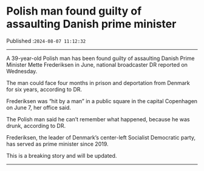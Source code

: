 # Polish man found guilty of assaulting Danish prime minister

Published :`2024-08-07 11:12:32`

---

A 39-year-old Polish man has been found guilty of assaulting Danish Prime Minister Mette Frederiksen in June, national broadcaster DR reported on Wednesday.

The man could face four months in prison and deportation from Denmark for six years, according to DR.

Frederiksen was “hit by a man” in a public square in the capital Copenhagen on June 7, her office said.

The Polish man said he can’t remember what happened, because he was drunk, according to DR.

Frederiksen, the leader of Denmark’s center-left Socialist Democratic party, has served as prime minister since 2019.

This is a breaking story and will be updated.

---


